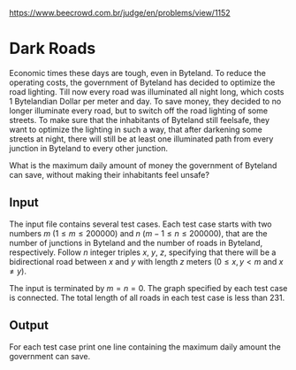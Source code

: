https://www.beecrowd.com.br/judge/en/problems/view/1152

# Dark Roads

Economic times these days are tough, even in Byteland. To reduce the operating
costs, the government of Byteland has decided to optimize the road lighting.
Till now every road was illuminated all night long, which costs 1 Bytelandian
Dollar per meter and day. To save money, they decided to no longer illuminate
every road, but to switch off the road lighting of some streets. To make sure
that the inhabitants of Byteland still feelsafe, they want to optimize the
lighting in such a way, that after darkening some streets at night, there will
still be at least one illuminated path from every junction in Byteland to every
other junction.

What is the maximum daily amount of money the government of Byteland can save,
without making their inhabitants feel unsafe?

## Input

The input file contains several test cases. Each test case starts with two
numbers $m$ ($1 \leq m \leq 200000$) and $n$ ($m-1 \leq n \leq 200000$), that
are the number of junctions in Byteland and the number of roads in Byteland,
respectively. Follow $n$ integer triples $x$, $y$, $z$, specifying that there
will be a bidirectional road between $x$ and $y$ with length $z$ meters
($0 \leq x, y < m$ and $x \neq y$).

The input is terminated by $m = n = 0$. The graph specified by each test case
is connected. The total length of all roads in each test case is less than 231.

## Output

For each test case print one line containing the maximum daily amount the
government can save.
